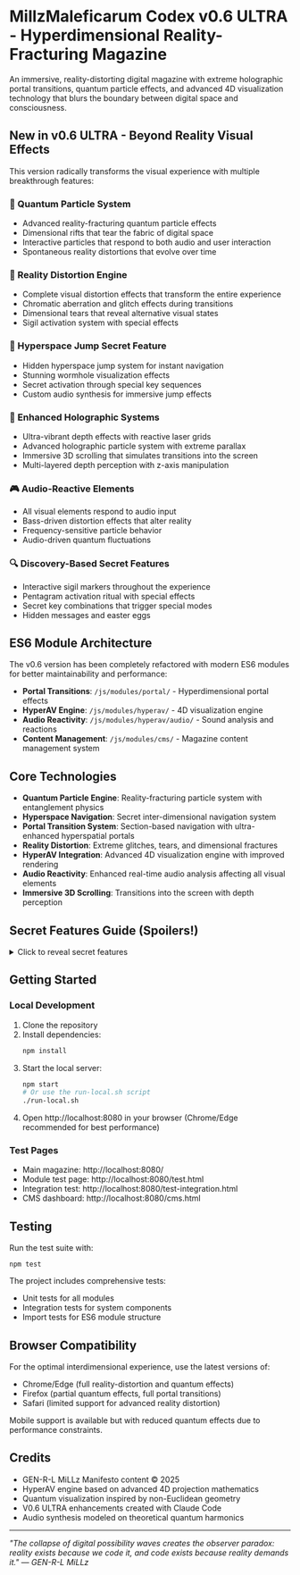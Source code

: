 # MillzMaleficarum Codex v0.6 ULTRA - Hyperdimensional Reality-Fracturing Magazine

An immersive, reality-distorting digital magazine with extreme holographic portal transitions, quantum particle effects, and advanced 4D visualization technology that blurs the boundary between digital space and consciousness.

## New in v0.6 ULTRA - Beyond Reality Visual Effects

This version radically transforms the visual experience with multiple breakthrough features:

### 🌌 Quantum Particle System
- Advanced reality-fracturing quantum particle effects
- Dimensional rifts that tear the fabric of digital space
- Interactive particles that respond to both audio and user interaction
- Spontaneous reality distortions that evolve over time

### 🔮 Reality Distortion Engine
- Complete visual distortion effects that transform the entire experience
- Chromatic aberration and glitch effects during transitions
- Dimensional tears that reveal alternative visual states
- Sigil activation system with special effects

### 🚀 Hyperspace Jump Secret Feature
- Hidden hyperspace jump system for instant navigation
- Stunning wormhole visualization effects
- Secret activation through special key sequences
- Custom audio synthesis for immersive jump effects

### 🌠 Enhanced Holographic Systems
- Ultra-vibrant depth effects with reactive laser grids
- Advanced holographic particle system with extreme parallax
- Immersive 3D scrolling that simulates transitions into the screen
- Multi-layered depth perception with z-axis manipulation

### 🎮 Audio-Reactive Elements
- All visual elements respond to audio input
- Bass-driven distortion effects that alter reality
- Frequency-sensitive particle behavior
- Audio-driven quantum fluctuations

### 🔍 Discovery-Based Secret Features
- Interactive sigil markers throughout the experience
- Pentagram activation ritual with special effects
- Secret key combinations that trigger special modes
- Hidden messages and easter eggs

## ES6 Module Architecture

The v0.6 version has been completely refactored with modern ES6 modules for better maintainability and performance:

- **Portal Transitions**: `/js/modules/portal/` - Hyperdimensional portal effects
- **HyperAV Engine**: `/js/modules/hyperav/` - 4D visualization engine
- **Audio Reactivity**: `/js/modules/hyperav/audio/` - Sound analysis and reactions
- **Content Management**: `/js/modules/cms/` - Magazine content management system

## Core Technologies

- **Quantum Particle Engine**: Reality-fracturing particle system with entanglement physics
- **Hyperspace Navigation**: Secret inter-dimensional navigation system
- **Portal Transition System**: Section-based navigation with ultra-enhanced hyperspatial portals
- **Reality Distortion**: Extreme glitches, tears, and dimensional fractures
- **HyperAV Integration**: Advanced 4D visualization engine with improved rendering
- **Audio Reactivity**: Enhanced real-time audio analysis affecting all visual elements
- **Immersive 3D Scrolling**: Transitions into the screen with depth perception

## Secret Features Guide (Spoilers!)

<details>
<summary>Click to reveal secret features</summary>

### Hidden Activation Methods
- Type "hyper" to activate hyperspace jump
- Type "millz" to trigger special message
- Click in pentagram pattern to activate ritual effect
- Find and click all sigil symbols for special reward
- Use arrow keys in konami pattern for surprise effect

### Sigil Locations
Sigils are scattered throughout the content. Look for special Greek letter symbols (Theta, Xi, Gamma, etc.) that respond to interaction.

</details>

## Getting Started

### Local Development

1. Clone the repository
2. Install dependencies:
   ```bash
   npm install
   ```
3. Start the local server:
   ```bash
   npm start
   # Or use the run-local.sh script
   ./run-local.sh
   ```
4. Open http://localhost:8080 in your browser (Chrome/Edge recommended for best performance)

### Test Pages

- Main magazine: http://localhost:8080/
- Module test page: http://localhost:8080/test.html 
- Integration test: http://localhost:8080/test-integration.html
- CMS dashboard: http://localhost:8080/cms.html

## Testing

Run the test suite with:
```
npm test
```

The project includes comprehensive tests:
- Unit tests for all modules
- Integration tests for system components
- Import tests for ES6 module structure

## Browser Compatibility

For the optimal interdimensional experience, use the latest versions of:
- Chrome/Edge (full reality-distortion and quantum effects)
- Firefox (partial quantum effects, full portal transitions)
- Safari (limited support for advanced reality distortion)

Mobile support is available but with reduced quantum effects due to performance constraints.

## Credits

- GEN-R-L MiLLz Manifesto content © 2025
- HyperAV engine based on advanced 4D projection mathematics
- Quantum visualization inspired by non-Euclidean geometry
- V0.6 ULTRA enhancements created with Claude Code
- Audio synthesis modeled on theoretical quantum harmonics

---

*"The collapse of digital possibility waves creates the observer paradox: reality exists because we code it, and code exists because reality demands it." — GEN-R-L MiLLz*